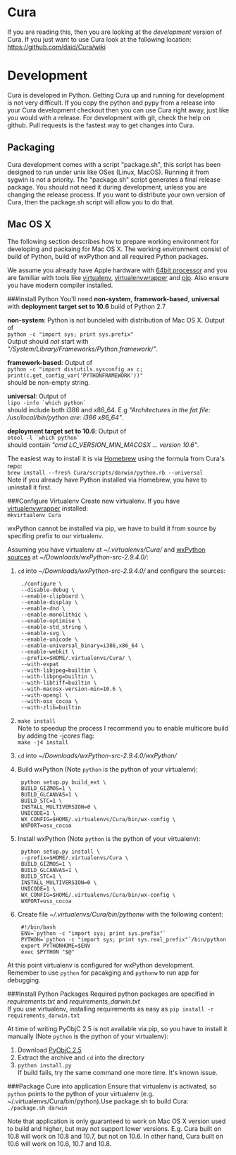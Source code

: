 Cura
====

If you are reading this, then you are looking at the *development* version of Cura. If you just want to use Cura look at the following location: https://github.com/daid/Cura/wiki

Development
===========

Cura is developed in Python. Getting Cura up and running for development is not very difficult. If you copy the python and pypy from a release into your Cura development checkout then you can use Cura right away, just like you would with a release.
For development with git, check the help on github. Pull requests is the fastest way to get changes into Cura.


Packaging
---------

Cura development comes with a script "package.sh", this script has been designed to run under unix like OSes (Linux, MacOS). Running it from sygwin is not a priority.
The "package.sh" script generates a final release package. You should not need it during development, unless you are changing the release process. If you want to distribute your own version of Cura, then the package.sh script will allow you to do that.


Mac OS X
--------
The following section describes how to prepare working environment for developing and packaing for Mac OS X.
The working environment consist of build of Python, build of wxPython and all required Python packages.

We assume you already have Apple hardware with [64bit processor](http://support.apple.com/kb/HT3696) and you are familiar with tools like [virtualenv](http://pypi.python.org/pypi/virtualenv), [virtualenvwrapper](http://virtualenvwrapper.readthedocs.org/en/latest/) and [pip](http://www.pip-installer.org/en/latest/). Also ensure you have modern compiler installed.


###Install Python
You'll need **non-system**, **framework-based**, **universal** with **deployment target set to 10.6** build of Python 2.7

**non-system**: Python is not bundeled with distribution of Mac OS X. Output of  
`python -c "import sys; print sys.prefix"`  
Output should *not* start with *"/System/Library/Frameworks/Python.framework/"*.

**framework-based**: Output of  
`python -c "import distutils.sysconfig as c; print(c.get_config_var('PYTHONFRAMEWORK'))"`  
should be non-empty string.

**universal**: Output of  
``lipo -info `which python` ``  
should include both i386 and x86_64. E.g *"Architectures in the fat file: /usr/local/bin/python are: i386 x86_64"*.

**deployment target set to 10.6**: Output of  
``otool -l `which python` ``  
should contain *"cmd LC_VERSION_MIN_MACOSX ... version 10.6"*.

The easiest way to install it is via [Homebrew](http://mxcl.github.com/homebrew/) using the formula from Cura's repo:  
`brew install --fresh Cura/scripts/darwin/python.rb --universal`  
Note if you already have Python installed via Homebrew, you have to uninstall it first.


###Configure Virtualenv
Create new virtualenv. If you have [virtualenvwrapper](http://virtualenvwrapper.readthedocs.org/en/latest/) installed:  
`mkvirtualenv Cura`

wxPython cannot be installed via pip, we have to build it from source by specifing prefix to our virtualenv.

Assuming you have virtualenv at *~/.virtualenvs/Cura/* and [wxPython sources](http://sourceforge.net/projects/wxpython/files/wxPython/2.9.4.0/wxPython-src-2.9.4.0.tar.bz2) at *~/Downloads/wxPython-src-2.9.4.0/*:

1. `cd` into *~/Downloads/wxPython-src-2.9.4.0/* and configure the sources:

        ./configure \
        --disable-debug \
        --enable-clipboard \
        --enable-display \
        --enable-dnd \
        --enable-monolithic \
        --enable-optimise \
        --enable-std_string \
        --enable-svg \
        --enable-unicode \
        --enable-universal_binary=i386,x86_64 \
        --enable-webkit \
        --prefix=$HOME/.virtualenvs/Cura/ \
        --with-expat
        --with-libjpeg=builtin \
        --with-libpng=builtin \
        --with-libtiff=builtin \
        --with-macosx-version-min=10.6 \
        --with-opengl \
        --with-osx_cocoa \
        --with-zlib=builtin

2. `make install`  
    Note to speedup the process I recommend you to enable multicore build by adding the -j*cores* flag:  
    `make -j4 install`
3. `cd` into *~/Downloads/wxPython-src-2.9.4.0/wxPython/*
4. Build wxPython (Note `python` is the python of your virtualenv):

        python setup.py build_ext \
        BUILD_GIZMOS=1 \
        BUILD_GLCANVAS=1 \
        BUILD_STC=1 \
        INSTALL_MULTIVERSION=0 \
        UNICODE=1 \
        WX_CONFIG=$HOME/.virtualenvs/Cura/bin/wx-config \
        WXPORT=osx_cocoa

5. Install wxPython (Note `python` is the python of your virtualenv):

        python setup.py install \
        --prefix=$HOME/.virtualenvs/Cura \
        BUILD_GIZMOS=1 \
        BUILD_GLCANVAS=1 \
        BUILD_STC=1 \
        INSTALL_MULTIVERSION=0 \
        UNICODE=1 \
        WX_CONFIG=$HOME/.virtualenvs/Cura/bin/wx-config \
        WXPORT=osx_cocoa

6. Create file *~/.virtualenvs/Cura/bin/pythonw* with the following content:

        #!/bin/bash
        ENV=`python -c "import sys; print sys.prefix"`
        PYTHON=`python -c "import sys; print sys.real_prefix"`/bin/python
        export PYTHONHOME=$ENV
        exec $PYTHON "$@"

At this point virtualenv is configured for wxPython development.  
Remember to use `python` for pacakging and `pythonw` to run app for debugging.


###Install Python Packages
Required python packages are specified in *requirements.txt* and *requirements_darwin.txt*  
If you use virtualenv, installing requirements as easy as `pip install -r requirements_darwin.txt`

At time of writing PyObjC 2.5 is not available via pip, so you have to install it manually (Note `python` is the python of your virtualenv):

1. Download [PyObjC 2.5](https://bitbucket.org/ronaldoussoren/pyobjc/get/pyobjc-2.5.zip)
2. Extract the archive and `cd` into the directory
3. `python install.py`  
    If build fails, try the same command one more time. It's known issue.


###Package Cure into application
Ensure that virtualenv is activated, so `python` points to the python of your virtualenv (e.g. ~/.virtualenvs/Cura/bin/python).Use package.sh to build Cura:  
`./package.sh darwin`

Note that application is only guaranteed to work on Mac OS X version used to build and higher, but may not support lower versions.
E.g. Cura built on 10.8 will work on 10.8 and 10.7, but not on 10.6. In other hand, Cura built on 10.6 will work on 10.6, 10.7 and 10.8.

